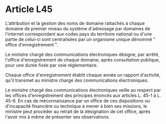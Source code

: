 # Article L45

L'attribution et la gestion des noms de domaine rattachés à chaque domaine de premier niveau du système d'adressage par domaines de l'internet correspondant aux codes pays du territoire national ou d'une partie de celui-ci sont centralisées par un organisme unique dénommé " office d'enregistrement ". 

Le ministre chargé des communications électroniques désigne, par arrêté, l'office d'enregistrement de chaque domaine, après consultation publique, pour une durée fixée par voie réglementaire. 

Chaque office d'enregistrement établit chaque année un rapport d'activité, qu'il transmet au ministre chargé des communications électroniques. 

Le ministre chargé des communications électroniques veille au respect par les offices d'enregistrement des principes énoncés aux articles L. 45-1 à L. 45-6. En cas de méconnaissance par un office de ces dispositions ou d'incapacité financière ou technique à mener à bien ses missions, le ministre peut procéder au retrait de la désignation de cet office, après l'avoir mis à même de présenter ses observations.